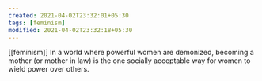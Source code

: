 ```yaml
---
created: 2021-04-02T23:32:01+05:30
tags: [feminism]
modified: 2021-04-02T23:32:18+05:30
---
```

[[feminism]]
In a world where powerful women are demonized, becoming a mother (or mother in law) is the one socially acceptable way for women to wield power over others.